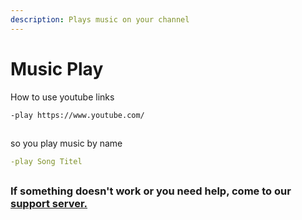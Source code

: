 ```yaml
---
description: Plays music on your channel
---
```


# Music Play

How to use youtube links

```
-play https://www.youtube.com/
```

## 

so you play music by name

```yaml
-play Song Titel
```

#### 

## 

### If something doesn't work or you need help, come to our[ support server.](http://dc.pingugames.de/)

